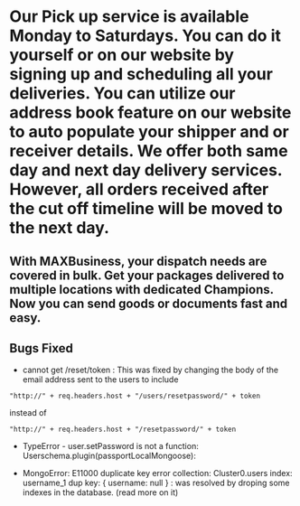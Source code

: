 # Our Pick up service is available Monday to Saturdays. You can do it yourself or on our website by signing up and scheduling all your deliveries. You can utilize our address book feature on our website to auto populate your shipper and or receiver details. We offer both same day and next day delivery services. However, all orders received after the cut off timeline will be moved to the next day.

## With MAXBusiness, your dispatch needs are covered in bulk. Get your packages delivered to multiple locations with dedicated Champions. Now you can send goods or documents fast and easy.


## Bugs Fixed
* cannot get /reset/token : This was fixed by changing the body of the email address sent to the users to  include 
 ```nodejs
"http://" + req.headers.host + "/users/resetpassword/" + token
``` 
instead of

```nodejs
"http://" + req.headers.host + "/resetpassword/" + token
```
* TypeError - user.setPassword is not a function:  Userschema.plugin(passportLocalMongoose):

* MongoError: E11000 duplicate key error collection: Cluster0.users index: username_1 dup key: { username: null } : was resolved by droping some indexes in the database. (read more on it) 